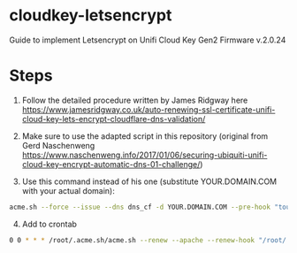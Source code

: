 # cloudkey-letsencrypt
Guide to implement Letsencrypt on Unifi Cloud Key Gen2 Firmware v.2.0.24

# Steps
1. Follow the detailed procedure written by James Ridgway here https://www.jamesridgway.co.uk/auto-renewing-ssl-certificate-unifi-cloud-key-lets-encrypt-cloudflare-dns-validation/

2. Make sure to use the adapted script in this repository (original from Gerd Naschenweng https://www.naschenweng.info/2017/01/06/securing-ubiquiti-unifi-cloud-key-encrypt-automatic-dns-01-challenge/)

3. Use this command instead of his one (substitute YOUR.DOMAIN.COM with your actual domain): 
```bash
acme.sh --force --issue --dns dns_cf -d YOUR.DOMAIN.COM --pre-hook "touch /etc/ssl/private/cert.tar; tar -zcvf /root/.acme.sh/CloudKeySSL_`date +%Y-%m-%d_%H.%M.%S`.tgz /etc/ssl/private/*" --fullchainpath /etc/ssl/private/cloudkey.crt --keypath /etc/ssl/private/cloudkey.key --reloadcmd "sh /root/.acme.sh/cloudkey-renew-hook.sh YOUR.DOMAIN.COM"
```

4. Add to crontab
```bash
0 0 * * * /root/.acme.sh/acme.sh --renew --apache --renew-hook "/root/.acme.sh/cloudkey-renew-hook.sh YOUR.DOMAIN.COM" -d YOUR.DOMAIN.COM
```
